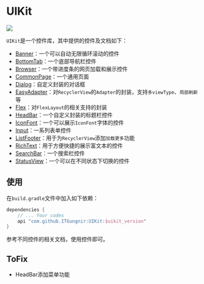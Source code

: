 # UIKit

[![](https://jitpack.io/v/ITGungnir/UIKit.svg)](https://jitpack.io/#ITGungnir/UIKit)

`UIKit`是一个控件库，其中提供的控件及文档如下：
* [Banner](./docs/Banner.md)：一个可以自动无限循环滚动的控件
* [BottomTab](./docs/BottomTab.md)：一个底部导航栏控件
* [Browser](./docs/Browser.md)：一个带进度条的网页加载和展示控件
* [CommonPage](./docs/CommonPage.md)：一个通用页面
* [Dialog](./docs/Dialog.md)：自定义封装的对话框
* [EasyAdapter](./docs/EasyAdapter.md)：对`RecyclerView`的`Adapter`的封装，支持`多viewType`、`局部刷新`等
* [Flex](./docs/Flex.md)：对`FlexLayout`的相关支持的封装
* [HeadBar](./docs/HeadBar.md)：一个自定义封装的标题栏控件
* [IconFont](./docs/IconFont.md)：一个可以展示`IconFont`字体的控件
* [Input](./docs/Input.md)：一系列表单控件
* [ListFooter](./docs/ListFooter.md)：用于为`RecyclerView`添加`加载更多`功能
* [RichText](./docs/RichText.md)：用于方便快捷的展示富文本的控件
* [SearchBar](./docs/SearchBar.md)：一个搜索栏控件
* [StatusView](./docs/StatusView.md)：一个可以在不同状态下切换的控件

## 使用
在`build.gradle`文件中加入如下依赖：
```groovy
dependencies {
    // ... Your codes
    api "com.github.ITGungnir:UIKit:$uikit_version"
}
```
参考不同控件的相关文档，使用控件即可。

## ToFix
* HeadBar添加菜单功能